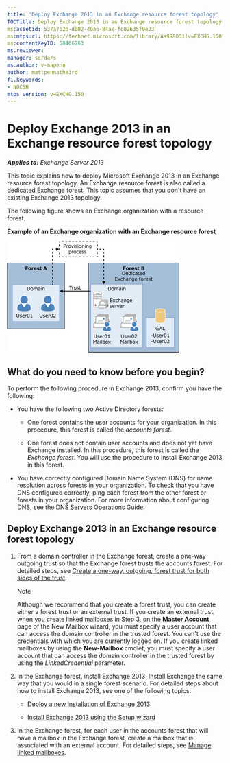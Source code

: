 ```yaml
---
title: 'Deploy Exchange 2013 in an Exchange resource forest topology'
TOCTitle: Deploy Exchange 2013 in an Exchange resource forest topology
ms:assetid: 537a7b2b-d002-40a6-84ae-fd02635f9e23
ms:mtpsurl: https://technet.microsoft.com/library/Aa998031(v=EXCHG.150)
ms:contentKeyID: 50406263
ms.reviewer: 
manager: serdars
ms.author: v-mapenn
author: mattpennathe3rd
f1.keywords:
- NOCSH
mtps_version: v=EXCHG.150
---
```


# Deploy Exchange 2013 in an Exchange resource forest topology

_**Applies to:** Exchange Server 2013_

This topic explains how to deploy Microsoft Exchange 2013 in an Exchange resource forest topology. An Exchange resource forest is also called a dedicated Exchange forest. This topic assumes that you don't have an existing Exchange 2013 topology.

The following figure shows an Exchange organization with a resource forest.

**Example of an Exchange organization with an Exchange resource forest**

![Complex Exchange organization with resource forest](images/Aa998031.706725cf-e520-4b89-a275-acd8fb58943a(EXCHG.150).gif "Complex Exchange organization with resource forest")

## What do you need to know before you begin?

To perform the following procedure in Exchange 2013, confirm you have the following:

- You have the following two Active Directory forests:

  - One forest contains the user accounts for your organization. In this procedure, this forest is called the *accounts forest*.

  - One forest does not contain user accounts and does not yet have Exchange installed. In this procedure, this forest is called the *Exchange forest*. You will use the procedure to install Exchange 2013 in this forest.

- You have correctly configured Domain Name System (DNS) for name resolution across forests in your organization. To check that you have DNS configured correctly, ping each forest from the other forest or forests in your organization. For more information about configuring DNS, see the [DNS Servers Operations Guide](https://docs.microsoft.com/previous-versions/windows/it-pro/windows-server-2008-R2-and-2008/cc816603(v=ws.10)).

## Deploy Exchange 2013 in an Exchange resource forest topology

1. From a domain controller in the Exchange forest, create a one-way outgoing trust so that the Exchange forest trusts the accounts forest. For detailed steps, see [Create a one-way, outgoing, forest trust for both sides of the trust](https://docs.microsoft.com/previous-versions/windows/it-pro/windows-server-2003/cc779840(v=ws.10)).

    > [!NOTE]
    > Although we recommend that you create a forest trust, you can create either a forest trust or an external trust. If you create an external trust, when you create linked mailboxes in Step&nbsp;3, on the <STRONG>Master Account</STRONG> page of the New Mailbox wizard, you must specify a user account that can access the domain controller in the trusted forest. You can't use the credentials with which you are currently logged on. If you create linked mailboxes by using the <STRONG>New-Mailbox</STRONG> cmdlet, you must specify a user account that can access the domain controller in the trusted forest by using the <EM>LinkedCredential</EM> parameter.

2. In the Exchange forest, install Exchange 2013. Install Exchange the same way that you would in a single forest scenario. For detailed steps about how to install Exchange 2013, see one of the following topics:

      - [Deploy a new installation of Exchange 2013](deploy-a-new-installation-of-exchange-2013-exchange-2013-help.md)

      - [Install Exchange 2013 using the Setup wizard](install-exchange-2013-using-the-setup-wizard-exchange-2013-help.md)

3. In the Exchange forest, for each user in the accounts forest that will have a mailbox in the Exchange forest, create a mailbox that is associated with an external account. For detailed steps, see [Manage linked mailboxes](manage-linked-mailboxes-exchange-2013-help.md).
